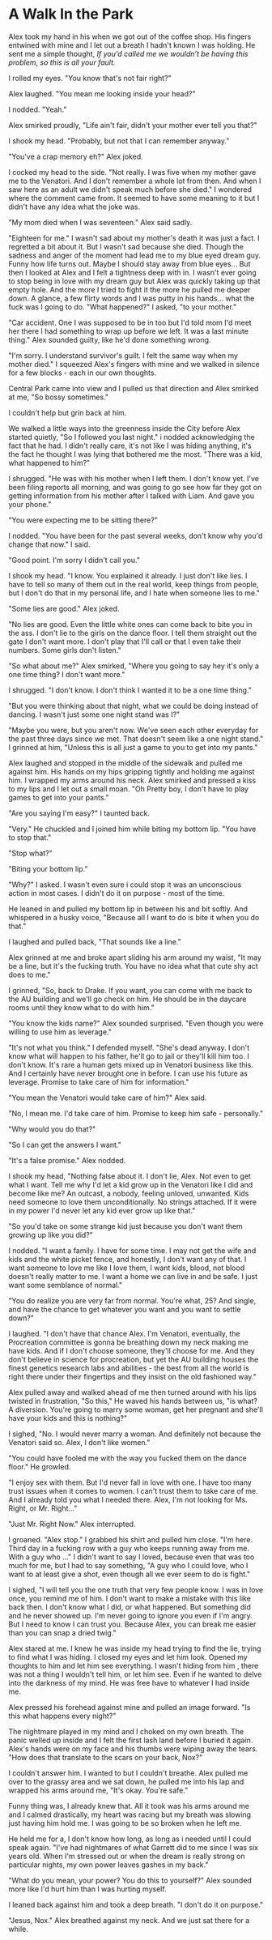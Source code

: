 #  A Walk In the Park

Alex took my hand in his when we got out of the coffee shop. His fingers
entwined with mine and I let out a breath I hadn't known I was holding. He sent
me a simple thought, *If you'd called me we wouldn’t be having this problem, so
this is all your fault.*

I rolled my eyes. "You know that's not fair right?"

Alex laughed. "You mean me looking inside your head?"

I nodded. "Yeah."

Alex smirked proudly, "Life ain't fair, didn't your mother ever tell you that?"

I shook my head. "Probably, but not that I can remember anyway."

"You've a crap memory eh?" Alex joked.

I cocked my head to the side. "Not really. I was five when my mother gave me to
the Venatori. And I don't remember a whole lot from then. And when I saw here as
an adult we didn't speak much before she died." I wondered where the comment
came from. It seemed to have some meaning to it but I didn't have any idea what
the joke was.

"My mom died when I was seventeen." Alex said sadly.

"Eighteen for me." I wasn't sad about my mother's death it was just a fact. I
regretted a bit about it. But I wasn't sad because she died. Though the sadness
and anger of the moment had lead me to my blue eyed dream guy. Funny how life
turns out. Maybe I should stay away from blue eyes… But then I looked at Alex
and I felt a tightness deep with in. I wasn't ever going to stop being in love
with my dream guy but Alex was quickly taking up that empty hole. And the more I
tried to fight it the more he pulled me deeper down. A glance, a few flirty
words and I was putty in his hands… what the fuck was I going to do. "What
happened?" I asked, "to your mother."

"Car accident. One I was supposed to be in too but I'd told mom I'd meet her
there I had something to wrap up before we left. It was a last minute thing."
Alex sounded guilty, like he'd done something wrong.

"I'm sorry. I understand survivor's guilt. I felt the same way when my mother
died." I squeezed Alex's fingers with mine and we walked in silence for a few
blocks - each in our own thoughts.

Central Park came into view and I pulled us that direction and Alex smirked at
me, "So bossy sometimes."

I couldn't help but grin back at him.

We walked a little ways into the greenness inside the City before Alex started
quietly, "So I followed you last night." i nodded acknowledging the fact that he
had. I didn't really care, it's not like I was hiding anything, it's the fact he
thought I was lying that bothered me the most. "There was a kid, what happened
to him?"

I shrugged. "He was with his mother when I left them. I don't know yet. I've
been filing reports all morning, and was going to go see how far they got on
getting information from his mother after I talked with Liam. And gave you your
phone."

"You were expecting me to be sitting there?"

I nodded. "You have been for the past several weeks, don't know why you'd change
that now." I said.

"Good point. I'm sorry I didn't call you."

I shook my head. "I know. You explained it already. I just don't like lies. I
have to tell so many of them out in the real world, keep things from people, but
I don't do that in my personal life, and I hate when someone lies to me."

"Some lies are good." Alex joked.

"No lies are good. Even the little white ones can come back to bite you in the
ass. I don't lie to the girls on the dance floor. I tell them straight out the
gate I don't want more. I don't play that I'll call or that I even take their
numbers. Some girls don't listen."

"So what about me?" Alex smirked, "Where you going to say hey it's only a one
time thing? I don't want more."

I shrugged. "I don't know. I don't think I wanted it to be a one time thing."

"But you were thinking about that night, what we could be doing instead of
dancing. I wasn't just some one night stand was I?"

"Maybe you were, but you aren't now. We've seen each other everyday for the past
three days since we met. That doesn't seem like a one night stand." I grinned at
him, "Unless this is all just a game to you to get into my pants."

Alex laughed and stopped in the middle of the sidewalk and pulled me against
him. His hands on my hips gripping tightly and holding me against him. I wrapped
my arms around his neck. Alex smirked and pressed a kiss to my lips and I let
out a small moan. "Oh Pretty boy, I don't have to play games to get into your
pants."

"Are you saying I'm easy?" I taunted back.

"Very." He chuckled and I joined him while biting my bottom lip. "You have to
stop that."

"Stop what?"

"Biting your bottom lip."

"Why?" I asked. I wasn't even sure i could stop it was an unconscious action in
most cases. I didn't do it on purpose - most of the time.

He leaned in and pulled my bottom lip in between his and bit softly. And
whispered in a husky voice, "Because all I want to do is bite it when you do
that."

I laughed and pulled back, "That sounds like a line."

Alex grinned at me and broke apart sliding his arm around my waist, "It may be a
line, but it's the fucking truth. You have no idea what that cute shy act does
to me."

I grinned, "So, back to Drake. If you want, you can come with me back to the AU
building and we'll go check on him. He should be in the daycare rooms until they
know what to do with him."

"You know the kids name?" Alex sounded surprised. "Even though you were willing
to use him as leverage."

"It's not what you think." I defended myself. "She's dead anyway. I don't know
what will happen to his father, he'll go to jail or they'll kill him too. I
don't know. It's rare a human gets mixed up in Venatori business like this. And
I certainly have never brought one in before. I can use his future as leverage.
Promise to take care of him for information."

"You mean the Venatori would take care of him?" Alex said.

"No, I mean me. I'd take care of him. Promise to keep him safe - personally."

"Why would you do that?"

"So I can get the answers I want."

"It's a false promise." Alex nodded.

I shook my head, "Nothing false about it. I don't lie, Alex. Not even to get
what I want. Tell me why I'd let a kid grow up in the Venatori like I did and
become like me? An outcast, a nobody, feeling unloved, unwanted. Kids need
someone to love them unconditionally. No strings attached. If it were in my
power I'd never let any kid ever grow up like that."

"So you'd take on some strange kid just because you don't want them growing up
like you did?"

I nodded. "I want a family. I have for some time. I may not get the wife and
kids and the white picket fence, and honestly, I don't want any of that. I want
someone to love me like I love them, I want kids, blood, not blood doesn't
really matter to me. I want a home we can live in and be safe. I just want some
semblance of normal."

"You do realize you are very far from normal. You're what, 25? And single, and
have the chance to get whatever you want and you want to settle down?"

I laughed. "I don't have that chance Alex. I'm Venatori, eventually, the
Procreation committee is gonna be breathing down my neck making me have kids.
And if I don't choose someone, they'll choose for me. And they don't believe in
science for procreation, but yet the AU building houses the finest genetics
research labs and abilities - the best from all the world is right there under
their fingertips and they insist on the old fashioned way."

Alex pulled away and walked ahead of me then turned around with his lips twisted
in frustration, "So this," He waved his hands between us, "is what? A diversion.
You're going to marry some woman, get her pregnant and she'll have your kids and
this is nothing?"

I sighed, "No. I would never marry a woman. And definitely not because the
Venatori said so. Alex, I don't like women."

"You could have fooled me with the way you fucked them on the dance floor." He
growled.

"I enjoy sex with them. But I'd never fall in love with one. I have too many
trust issues when it comes to women. I can't trust them to take care of me. And
I already told you what I needed there. Alex, I'm not looking for Ms. Right, or
Mr. Right..."

"Just Mr. Right Now." Alex interrupted.

I groaned. "Alex stop." I grabbed his shirt and pulled him close. "I'm here.
Third day in a fucking row with a guy who keeps running away from me. With a guy
who …" I didn't want to say I loved, because even that was too much for me, but
I had to say something, "A guy who I could love, who I want to at least give a
shot, even though all we ever seem to do is fight."

I sighed, "I will tell you the one truth that very few people know. I was in
love once, you remind me of him. I don't want to make a mistake with this like
back then. I don't know what I did, or what happened. But something did and he
never showed up. I'm never going to ignore you even if I'm angry. But I need to
know I can trust you. Because Alex, you can break me easier than you can snap a
dried twig."

Alex stared at me. I knew he was inside my head trying to find the lie, trying
to find what I was hiding. I closed my eyes and let him look. Opened my thoughts
to him and let him see everything. I wasn't hiding from him , there was not a
thing I wouldn't tell him, or let him see. Even if he wanted to delve into the
darkness of my mind. He was free have to whatever I had inside me.

Alex pressed his forehead against mine and pulled an image forward. "Is this
what happens every night?"

The nightmare played in my mind and I choked on my own breath. The panic welled
up inside and I felt the first lash land before I buried it again. Alex's hands
were on my face and his thumbs were wiping away the tears. "How does that
translate to the scars on your back, Nox?"

I couldn't answer him. I wanted to but I couldn't breathe. Alex pulled me over
to the grassy area and we sat down, he pulled me into his lap and wrapped his
arms around me, "It's okay. You're safe."

Funny thing was, I already knew that. All it took was his arms around me and I
calmed drastically, my heart was racing but my breath was slowing just having
him hold me. I was going to be so broken when he left me.

He held me for a, I don't know how long, as long as i needed until I could speak
again. "I've had nightmares of what Garrett did to me since I was six years old.
When I'm stressed out or when the dream is really strong on particular nights,
my own power leaves gashes in my back."

"What do you mean, your power? You do this to yourself?" Alex sounded more like
I'd hurt him than I was hurting myself.

I leaned back against him and took a deep breath. "I don't do it on purpose."

"Jesus, Nox." Alex breathed against my neck. And we just sat there for a while.
